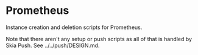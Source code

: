 Prometheus
==========

Instance creation and deletion scripts for Prometheus.

Note that there aren't any setup or push scripts as all of that is handled by
Skia Push. See ../../push/DESIGN.md.

